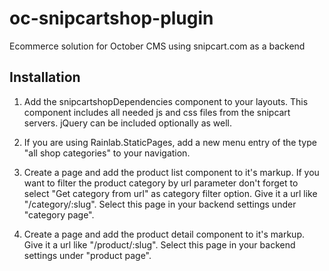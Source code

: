 # oc-snipcartshop-plugin
Ecommerce solution for October CMS using snipcart.com as a backend

## Installation

1. Add the snipcartshopDependencies component to your layouts. This component includes all needed js and css files from the snipcart servers. jQuery can be included optionally as well.

2. If you are using Rainlab.StaticPages, add a new menu entry of the type "all shop categories" to your navigation.  

3. Create a page and add the product list component to it's markup. If you want to filter the product category by url parameter don't forget to select "Get category from url" as category filter option. Give it a url like "/category/:slug". Select this page in your backend settings under "category page".

4. Create a page and add the product detail component to it's markup. Give it a url like "/product/:slug". Select this page in your backend settings under "product page".
